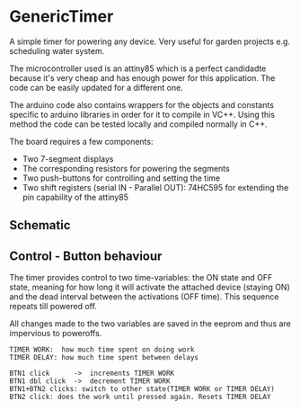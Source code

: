 # GenericTimer

A simple timer for powering any device. Very useful for garden projects e.g. scheduling water system.

The microcontroller used is an attiny85 which is a perfect candidadte because it's very cheap and has enough power for this application. The code can be easily updated for a different one.

The arduino code also contains wrappers for the objects and constants specific to arduino libraries in order for it to compile in VC++. Using this method the code can be tested locally and compiled normally in C++.

The board requires a few components:
* Two 7-segment displays
* The corresponding resistors for powering the segments
* Two push-buttons for controlling and setting the time
* Two shift registers (serial IN - Parallel OUT): 74HC595 for extending the pin capability of the attiny85

## Schematic

## Control - Button behaviour

The timer provides control to two time-variables: the ON state and OFF state, meaning for how long it will activate the attached device (staying ON) and the dead interval between the activations (OFF time). This sequence repeats till powered off.

All changes made to the two variables are saved in the eeprom and thus are impervious to poweroffs.

	TIMER WORK:  how much time spent on doing work
	TIMER DELAY: how much time spent between delays
	
	BTN1 click      ->  increments TIMER WORK
	BTN1 dbl click  ->  decrement TIMER WORK
	BTN1+BTN2 clicks: switch to other state(TIMER WORK or TIMER DELAY)
	BTN2 click: does the work until pressed again. Resets TIMER DELAY 
